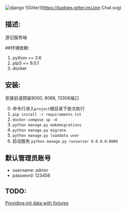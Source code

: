 ![django](https://img.shields.io/pypi/pyversions/django.svg)
![Gitter](https://badges.gitter.im/Join Chat.svg)

## 描述:

游记服务端

##环境依赖:

1. python == 3.6
2. pip3 == 9.0.1
3. docker

## 安装:
安装前请预留8000, 8088, 13306端口

0.  命令行进入`project`根目录下依次执行
1.  `pip install -r requirements.txt`
2.  `docker-compose up -d`
3.  `python manage.py makemigrations`
4.  `python manage.py migrate`
5.  `python manage.py loaddata user`
5.  启动服务 `python manage.py runserver 0.0.0.0:8000`

## 默认管理员账号

* username: admin
* password: 123456

## TODO:
[Providing init data with fixtures](https://docs.djangoproject.com/en/1.10/howto/initial-data/)


